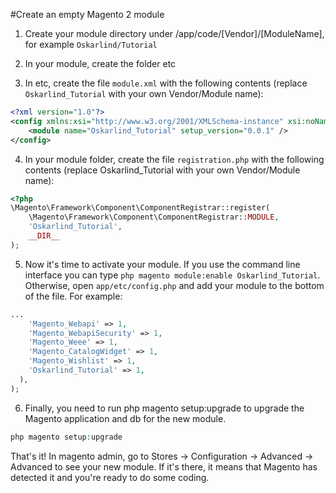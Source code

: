 #Create an empty Magento 2 module

1. Create your module directory under /app/code/[Vendor]/[ModuleName], for example `Oskarlind/Tutorial`

2. In your module, create the folder etc

3. In etc, create the file `module.xml` with the following contents (replace `Oskarlind_Tutorial` with your own Vendor/Module name):

```xml
<?xml version="1.0"?>
<config xmlns:xsi="http://www.w3.org/2001/XMLSchema-instance" xsi:noNamespaceSchemaLocation="../../../../../lib/internal/Magento/Framework/Module/etc/module.xsd">
    <module name="Oskarlind_Tutorial" setup_version="0.0.1" />
</config>
```

4. In your module folder, create the file `registration.php` with the following contents (replace Oskarlind_Tutorial with your own Vendor/Module name):
```php
<?php
\Magento\Framework\Component\ComponentRegistrar::register(
    \Magento\Framework\Component\ComponentRegistrar::MODULE,
    'Oskarlind_Tutorial',
    __DIR__
);
```

5. Now it's time to activate your module. If you use the command line interface you can type `php magento module:enable Oskarlind_Tutorial`. Otherwise, open `app/etc/config.php` and add your module to the bottom of the file. For example:
```php
...
    'Magento_Webapi' => 1,
    'Magento_WebapiSecurity' => 1,
    'Magento_Weee' => 1,
    'Magento_CatalogWidget' => 1,
    'Magento_Wishlist' => 1,
    'Oskarlind_Tutorial' => 1,
  ),
);
```
6. Finally, you need to run php magento setup:upgrade to upgrade the Magento application and db for the new module.
```php
php magento setup:upgrade
```

That's it! In magento admin, go to Stores -> Configuration -> Advanced -> Advanced to see your new module. If it's there, it means that Magento has detected it and you're ready to do some coding.
